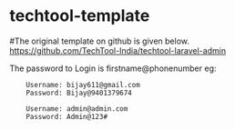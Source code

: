 # techtool-template

#The original template on github is given below.
https://github.com/TechTool-India/techtool-laravel-admin

The password to Login is firstname@phonenumber
    eg:
        
        Username: bijay611@gmail.com
        Password: Bijay@9401379674

        Username: admin@admin.com
        Password: Admin@123#

 

